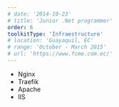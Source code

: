 ```yaml
---
# date: '2014-10-23'
# title: 'Junior .Net programmer'
order: 6
toolkitType: 'Infraestructure'
# location: 'Guayaquil, EC'
# range: 'October - March 2015'
# url: 'https://www.fcme.com.ec/'
---
```


- Nginx
- Traefik
- Apache
- IIS
